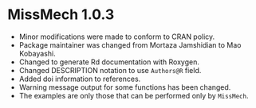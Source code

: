 # MissMech 1.0.3

* Minor modifications were made to conform to CRAN policy.
* Package maintainer was changed from Mortaza Jamshidian to Mao Kobayashi.
* Changed to generate Rd documentation with Roxygen.
* Changed DESCRIPTION notation to use `Authors@R` field.
* Added doi information to references.
* Warning message output for some functions has been changed. 
* The examples are only those that can be performed only by `MissMech`.
